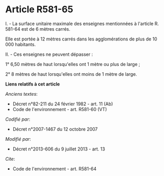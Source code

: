 # Article R581-65

I. - La surface unitaire maximale des enseignes mentionnées à l'article R. 581-64 est de 6 mètres carrés. 

Elle est portée à 12 mètres carrés dans les agglomérations de plus de 10 000 habitants. 

II. - Ces enseignes ne peuvent dépasser : 

1° 6,50 mètres de haut lorsqu'elles ont 1 mètre ou plus de large ; 

2° 8 mètres de haut lorsqu'elles ont moins de 1 mètre de large.

**Liens relatifs à cet article**

_Anciens textes_:

  - Décret n°82-211 du 24 février 1982 - art. 11 (Ab)
  - Code de l'environnement - art. R581-60 (VT)

_Codifié par_:

  - Décret n°2007-1467 du 12 octobre 2007

_Modifié par_:

  - Décret n°2013-606 du 9 juillet 2013 - art. 13

_Cite_:

  - Code de l'environnement - art. R581-64

